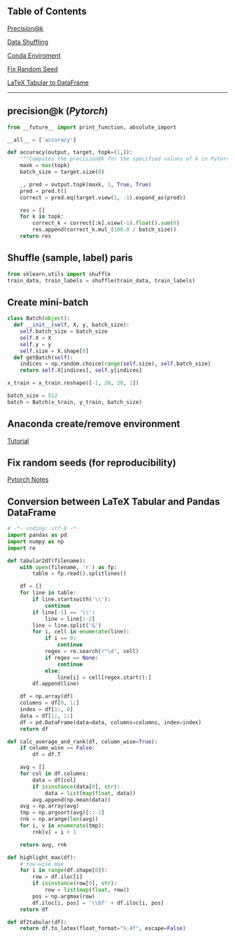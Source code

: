 ## Table of Contents
[Precision@k](#precision)

[Data Shuffling](#shuffle)

[Conda Enviroment](#condaenv)

[Fix Random Seed](#randseed)

[LaTeX Tabular to DataFrame](#table2df)


--------------


## precision@k  (*Pytorch*)<a name="precision"></a>

```python
from __future__ import print_function, absolute_import

__all__ = ['accuracy']

def accuracy(output, target, topk=(1,)):
    """Computes the precision@k for the specified values of k in Pytorch"""
    maxk = max(topk)
    batch_size = target.size(0)

    _, pred = output.topk(maxk, 1, True, True)
    pred = pred.t()
    correct = pred.eq(target.view(1, -1).expand_as(pred))

    res = []
    for k in topk:
        correct_k = correct[:k].view(-1).float().sum(0)
        res.append(correct_k.mul_(100.0 / batch_size))
    return res
```

## Shuffle (sample, label) paris<a name="shuffle"></a>
```python
from sklearn.utils import shuffle
train_data, train_labels = shuffle(train_data, train_labels)
```


## Create mini-batch
```python
class Batch(object):
  def __init__(self, X, y, batch_size):
    self.batch_size = batch_size
    self.X = X
    self.y = y
    self.size = X.shape[0]
  def getBatch(self):
    indices = np.random.choice(range(self.size), self.batch_size)
    return self.X[indices], self.y[indices]

x_train = x_train.reshape([-1, 28, 28, 1])

batch_size = 512
batch = Batch(x_train, y_train, batch_size)
```

## Anaconda create/remove environment<a name="condaenv"></a>
[Tutorial](https://uoa-eresearch.github.io/eresearch-cookbook/recipe/2014/11/20/conda/)

## Fix random seeds (for reproducibility)<a name="randseed"></a>
[Pytorch Notes](https://pytorch.org/docs/stable/notes/randomness.html)

## Conversion between LaTeX Tabular and Pandas DataFrame<a name="table2df"></a>
```python
# -*- coding: utf-8 -*-
import pandas as pd
import numpy as np
import re

def tabular2df(filename):
    with open(filename, 'r') as fp:
        table = fp.read().splitlines()

    df = []
    for line in table:
        if line.startswith('\\'):
            continue
        if line[-1] == '\\':
            line = line[:-2]
        line = line.split('&')
        for i, cell in enumerate(line):
            if i == 0:
                continue
            regex = re.search(r"\d", cell)
            if regex == None:
                continue
            else:
                line[i] = cell[regex.start():]
        df.append(line)

    df = np.array(df)
    columns = df[0, 1:]
    index = df[1:, 0]
    data = df[1:, 1:]
    df = pd.DataFrame(data=data, columns=columns, index=index)
    return df

def calc_average_and_rank(df, column_wise=True):
    if column_wise == False:
        df = df.T

    avg = []
    for col in df.columns:
        data = df[col]
        if isinstance(data[0], str):
            data = list(map(float, data))
        avg.append(np.mean(data))
    avg = np.array(avg)
    tmp = np.argsort(avg)[::-1]
    rnk = np.arange(len(avg))
    for i, v in enumerate(tmp):
        rnk[v] = i + 1

    return avg, rnk

def highlight_max(df):
    # row-wise max
    for i in range(df.shape[0]):
        row = df.iloc[i]
        if isinstance(row[0], str):
            row = list(map(float, row))
        pos = np.argmax(row)
        df.iloc[i, pos] = '\\bf' + df.iloc[i, pos]
    return df

def df2tabular(df):
    return df.to_latex(float_format="%.4f", escape=False)
```
